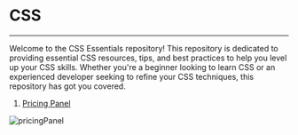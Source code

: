 # CSS

---

Welcome to the CSS Essentials repository! This repository is dedicated to providing essential CSS resources, tips, and best practices to help you level up your CSS skills. Whether you're a beginner looking to learn CSS or an experienced developer seeking to refine your CSS techniques, this repository has got you covered.


1. [Pricing Panel](https://github.com/AashishNandakumar/WebDevelopment_CSS/tree/main/Section_11)

![pricingPanel](https://github.com/AashishNandakumar/WebDevelopment_CSS/assets/98106129/100a0306-07c6-4c85-82a1-b5f1ab2381ac)

